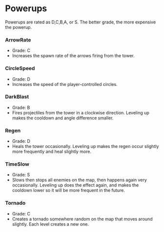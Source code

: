 # Powerups

Powerups are rated as D,C,B,A, or S. The better grade, the more expensive the powerup.

### ArrowRate

- Grade: C
- Increases the spawn rate of the arrows firing from the tower.

### CircleSpeed

- Grade: D
- Increases the speed of the player-controlled circles.

### DarkBlast

- Grade: B
- Fires projectiles from the tower in a clockwise direction. Leveling up makes the cooldown and angle difference smaller.

### Regen

- Grade: D
- Heals the tower occasionally. Leveling up makes the regen occur slightly more frequently and heal slightly more.

### TimeSlow

- Grade: S
- Slows then stops all enemies on the map, then happens again very occasionally. Leveling up does the effect again, and makes the cooldown lower so it will be more frequent in the future.

### Tornado

- Grade: C
- Creates a tornado somewhere random on the map that moves around slightly. Each level creates a new one.
